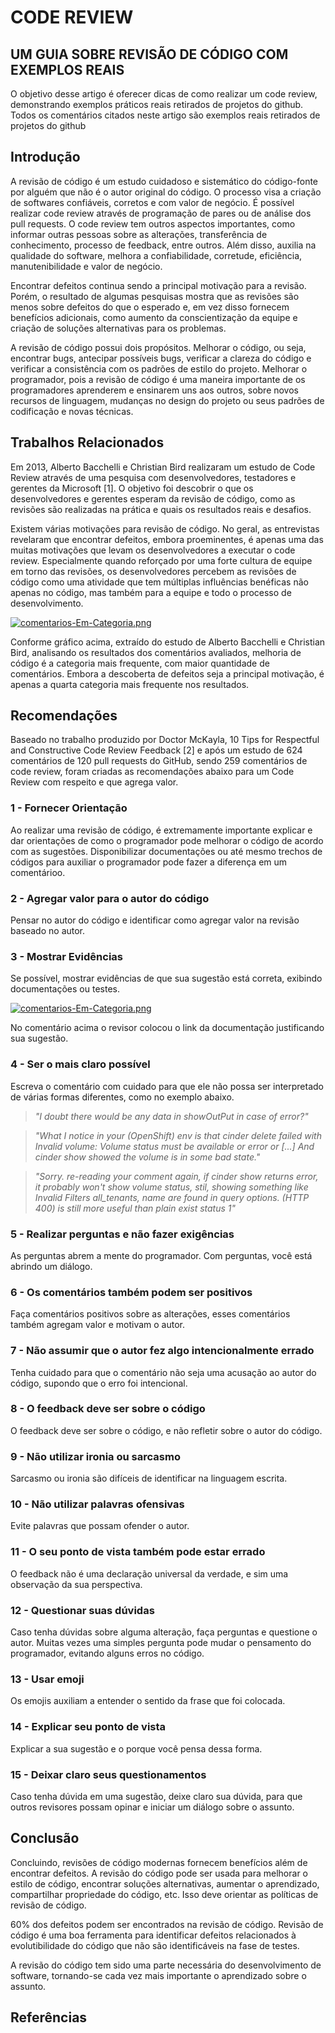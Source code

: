 # CODE REVIEW
## UM GUIA SOBRE REVISÃO DE CÓDIGO COM EXEMPLOS REAIS

O objetivo desse artigo é oferecer dicas de como realizar um code review, demonstrando exemplos práticos reais retirados de projetos do github. Todos os comentários citados neste artigo são exemplos reais retirados de projetos do github

## Introdução

A revisão de código é um estudo cuidadoso e sistemático do código-fonte por alguém que não é o autor original do código. O processo visa a criação de softwares confiáveis, corretos e com valor de negócio. É possível realizar code review através de programação de pares ou de análise dos pull requests. O code review tem outros aspectos importantes, como informar outras pessoas sobre as alterações, transferência de conhecimento, processo de feedback, entre outros. Além disso, auxilia na qualidade do software, melhora a confiabilidade, corretude, eficiência, manutenibilidade e valor de negócio. 

Encontrar defeitos continua sendo a principal motivação para a revisão. Porém, o resultado de algumas pesquisas mostra que as revisões são menos sobre defeitos do que o esperado e, em vez disso fornecem benefícios adicionais, como aumento da conscientização da equipe e criação de soluções alternativas para os problemas.

A revisão de código possui dois propósitos. Melhorar o código, ou seja, encontrar bugs, antecipar possíveis bugs, verificar a clareza do código e verificar a consistência com os padrões de estilo do projeto. Melhorar o programador, pois a revisão de código é uma maneira importante de os programadores aprenderem e ensinarem uns aos outros, sobre novos recursos de linguagem, mudanças no design do projeto ou seus padrões de codificação e novas técnicas.

## Trabalhos Relacionados

Em 2013, Alberto Bacchelli e  Christian Bird realizaram um estudo de Code Review através de uma pesquisa com desenvolvedores, testadores e gerentes da Microsoft [1]. O objetivo foi descobrir o que os desenvolvedores e gerentes esperam da revisão de código, como as revisões são realizadas na prática e quais os resultados reais e desafios.

Existem várias motivações para revisão de código. No geral, as entrevistas revelaram que encontrar defeitos, embora proeminentes, é apenas uma das muitas motivações que levam os desenvolvedores a executar o code review. Especialmente quando reforçado por uma forte cultura de equipe em torno das revisões, os desenvolvedores percebem as revisões de código como uma atividade que tem múltiplas influências benéficas não apenas no código, mas também para a equipe e todo o processo de desenvolvimento. 

[![comentarios-Em-Categoria.png](https://i.postimg.cc/h4LbRFfM/comentarios-Em-Categoria.png)](https://postimg.cc/HjL7bh07)

Conforme gráfico acima, extraído do estudo de Alberto Bacchelli e  Christian Bird, analisando os resultados dos comentários avaliados, melhoria de código é a categoria mais frequente, com maior quantidade de comentários. Embora a descoberta de defeitos seja a principal motivação, é apenas a quarta categoria mais frequente nos resultados. 


## Recomendações

Baseado no trabalho produzido por Doctor McKayla, 10 Tips for Respectful and Constructive Code Review Feedback [2] e após um estudo de 624 comentários de 120 pull requests do GitHub, sendo 259 comentários de code review, foram criadas as recomendações abaixo para um Code Review com respeito e que agrega valor.

### 1 - Fornecer Orientação

Ao realizar uma revisão de código, é extremamente importante explicar e dar orientações de como o programador pode melhorar o código de acordo com as sugestões. Disponibilizar documentações ou até mesmo trechos de códigos para auxiliar o programador pode fazer a diferença em um comentárioo.


### 2 - Agregar valor para o autor do código

Pensar no autor do código e identificar como agregar valor na revisão baseado no autor. 


### 3 - Mostrar Evidências

Se possível, mostrar evidências de que sua sugestão está correta, exibindo documentações ou testes.

[![comentarios-Em-Categoria.png](https://i.postimg.cc/jnPHVYPn/Recomenda-o-3.png)](https://postimg.cc/jnPHVYPn)

No comentário acima o revisor colocou o link da documentação justificando sua sugestão.


### 4 - Ser o mais claro possível

Escreva o comentário com cuidado para que ele não possa ser interpretado de várias formas diferentes, como no exemplo abaixo.

> _"I doubt there would be any data in showOutPut in case of error?"_

> _"What I notice in your (OpenShift) env is that cinder delete failed with 
> Invalid volume: Volume status must be available or error or [...]
> And cinder show showed the volume is in some bad state."_

> _"Sorry. re-reading your comment again, if cinder show returns error, it probably won't show volume status, stil, showing something like Invalid Filters all_tenants, name are found in query options. (HTTP 400) is still more useful than plain exist status 1"_


### 5 - Realizar perguntas e não fazer exigências

As perguntas abrem a mente do programador. Com perguntas, você está abrindo um diálogo.


### 6 - Os comentários também podem ser positivos

Faça comentários positivos sobre as alterações, esses comentários também agregam valor e motivam o autor.


### 7 - Não assumir que o autor fez algo intencionalmente errado

Tenha cuidado para que o comentário não seja uma acusação ao autor do código, supondo que o erro foi intencional.


### 8 - O feedback deve ser sobre o código

O feedback deve ser sobre o código, e não refletir sobre o autor do código.


### 9 - Não utilizar ironia ou sarcasmo

Sarcasmo ou ironia são difíceis de identificar na linguagem escrita.


### 10 - Não utilizar palavras ofensivas

Evite palavras que possam ofender o autor.


### 11 - O seu ponto de vista também pode estar errado

O feedback não é uma declaração universal da verdade, e sim uma observação da sua perspectiva.


### 12 - Questionar suas dúvidas

Caso tenha dúvidas sobre alguma alteração, faça perguntas  e questione o autor. Muitas vezes uma simples pergunta pode mudar o pensamento do programador, evitando alguns erros no código.


### 13 - Usar emoji

Os emojis auxiliam a entender o sentido da frase que foi colocada.


### 14 - Explicar seu ponto de vista

Explicar a sua sugestão e o porque você pensa dessa forma.


### 15 - Deixar claro seus questionamentos

Caso tenha dúvida em uma sugestão, deixe claro sua dúvida, para que outros revisores possam opinar e iniciar um diálogo sobre o assunto.


## Conclusão

Concluindo, revisões de código modernas fornecem benefícios além de encontrar defeitos. A revisão do código pode ser usada para melhorar o estilo de código, encontrar soluções alternativas, aumentar o aprendizado, compartilhar propriedade do código, etc. Isso deve orientar as políticas de revisão de código.

60% dos defeitos podem ser encontrados na revisão de código. Revisão de código é uma boa ferramenta para identificar defeitos relacionados à evolutibilidade do código que não são identificáveis na fase de testes.

A revisão do código tem sido uma parte necessária do desenvolvimento de software, tornando-se cada vez mais importante o aprendizado sobre o assunto.


## Referências



